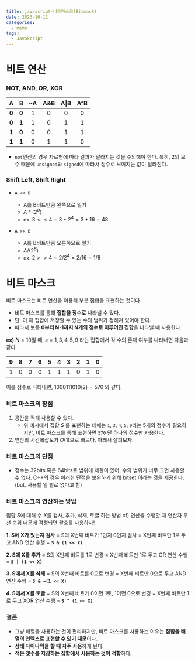 ```yaml
---
title: javascript-비트마스크(Bitmask)
date: 2023-10-11
categories:
  - memo
tags:
  - JavaScript
---
```


# 비트 연산

### NOT, AND, OR, XOR

| **A** | **B** | ~A  | A&B | A\|B | A^B |
| :---: | :---: | :-: | :-: | :--: | :-: |
| **0** | **0** |  1  |  0  |  0   |  0  |
| **0** | **1** |  1  |  0  |  1   |  1  |
| **1** | **0** |  0  |  0  |  1   |  1  |
| **1** | **1** |  0  |  1  |  1   |  0  |

- `not`연산의 경우 자료형에 따라 결과가 달라지는 것을 주의해야 한다. 특히, 2의 보수 때문에 `unsigned`와 `signed`에 따라서 정수로 보여지는 값이 달라진다.

### **Shift Left, Shift Right**

- `A << B`

  - A를 B비트만큼 왼쪽으로 밀기
  - $A * (2^B)$
  - ex. $3 << 4 = 3 * 2^4 = 3 * 16 = 48$

- `A >> B`
  - A를 B비트만큼 오른쪽으로 밀기
  - $A / (2^B)$
  - ex. $2 >> 4 = 2 / 2^4 = 2 / 16 = 1 / 8$

# 비트 마스크

비트 마스크는 비트 연산을 이용해 부분 집합을 표현하는 것이다.

- 비트 마스크를 통해 **집합을 정수로** 나타낼 수 있다.
- 단, 이 때 집합에 저장할 수 있는 수의 범위가 정해져 있어야 한다.
- 따라서 보통 **0부터 N-1까지 N개의 정수로 이루어진 집합**을 나타낼 때 사용한다

**ex)** $N = 10$일 때, $s = {1, 3, 4, 5, 9}$ 라는 집합에서 각 수의 존재 여부를 나타내면 다음과 같다.

| **9** | **8** | **7** | **6** | **5** | **4** | **3** | **2** | **1** | **0** |
| ----- | ----- | ----- | ----- | ----- | ----- | ----- | ----- | ----- | ----- |
| 1     | 0     | 0     | 0     | 1     | 1     | 1     | 0     | 1     | 0     |

이를 정수로 나타내면, $1000111010(2) = 570$ 와 같다.

### **비트 마스크의 장점**

1. 공간을 적게 사용할 수 있다.
   - 위 예시에서 집합 $S$ 를 표현하는 데에는 `1`, `3`, `4`, `5`, `9`라는 5개의 정수가 필요하지만, 비트 마스크를 통해 표현하면 `570` 단 하나의 정수만 사용한다.
2. 연산의 시간복잡도가 $O(1)$으로 빠르다. 아래서 살펴보자.

### **비트 마스크의 단점**

- 정수는 32bits 혹은 64bits로 범위에 제한이 있어, 수의 범위가 너무 크면 사용할 수 없다. C++의 경우 이러한 단점을 보완하기 위해 bitset 이라는 것을 제공한다. (but, 사용할 일 별로 없다고 함)

### **비트 마스크의 연산하는 방법**

집합 $S$에 대해 수 $X$를 검사, 추가, 삭제, 토글 하는 방법 cf) 연산을 수행할 때 연산자 우선 순위 때문에 걱정되면 괄호를 사용하자!

**1. S에 X가 있는지 검사** = S의 X번째 비트가 1인지 0인지 검사 = X번째 비트만 1로 두고 AND 연산 수행 = **`S & (1 << X)`**

**2. S에 X를 추가** = S의 X번째 비트를 1로 변경 = X번째 비트만 1로 두고 OR 연산 수행 = **`S | (1 << X)`**

**3. S에서 X를 삭제** = S의 X번째 비트를 0으로 변경 = X번째 비트만 0으로 두고 AND 연산 수행 = **`S & ~(1 << X)`**

**4. S에서 X를 토글** = S의 X번째 비트가 0이면 1로, 1이면 0으로 변경 = X번째 비트만 1로 두고 XOR 연산 수행 = **`S ^ (1 << X)`**

### **결론**

- 그냥 배열을 사용하는 것이 편리하지만, 비트 마스크를 사용하는 이유는 **집합을 배열의 인덱스로 표현할 수 있기 때문**이다.
- **상태 다이나믹을 할 때 자주 사용**하게 된다.
- **적은 갯수를 저장하는 집합에서 사용하는 것이 적합**하다.
